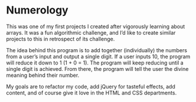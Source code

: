 # Numerology

This was one of my first projects I created after vigorously learning about arrays. It was a fun algorithmic challenge, and I’d like to create similar projects to this in retrospect of its challenge.

The idea behind this program is to add together (individually) the numbers from a user’s input and output a single digit. If a user inputs 10, the program will reduce it down to 1 (1 + 0 = 1). The program will keep reducing until a single digit is achieved. From there, the program will tell the user the divine meaning behind their number.

My  goals are to refactor my code, add jQuery for tasteful effects, add content, and of course give it love in the HTML and CSS departments.
